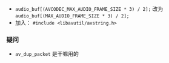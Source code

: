 * `audio_buf[(AVCODEC_MAX_AUDIO_FRAME_SIZE * 3) / 2];` 改为 `audio_buf[(MAX_AUDIO_FRAME_SIZE * 3) / 2];`
* 加入： `#include <libavutil/avstring.h>`

### 疑问
* `av_dup_packet` 是干嘛用的